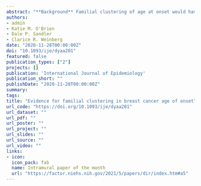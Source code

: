 ```yaml
---
abstract: "**Background** Familial clustering of age at onset would have implications for both personalized screening and etiology, but has not been studied for breast cancer. **Methods** We prospectively studied a cohort of 23,145 sisters to explore whether their breast cancer risk changed near the age at diagnosis of a previously-affected older sister. Using an age-time-dependent variable in a Cox regression model, we estimated hazard ratios for breast cancer when participants were near their sister’s diagnosis age, relative to similarly aged women whose sister was diagnosed at a very different age. To rule out a correlation driven by young-onset familial cancer, we separately investigated women who had enrolled at age 50 or older. **Results** Of the 23,145 women, 1,412 developed breast cancer during follow-up (median 9.5 years). The estimated hazard ratio was 1.80 (95% confidence interval: 1.18, 2.74) at their sister’s age at diagnosis, suggesting a substantial increase in risk compared to women of the same age but whose sister was diagnosed at a very different age.  Restriction to women who enrolled at or after age 50 produced similar results. **Conclusion** This familial clustering suggests that there may be important genetic and/or early environmental risk factors that influence the timing of breast cancer, even when onset is late in life. Personalized screening might need to account for the age at which a sister was earlier diagnosed with breast cancer."
authors:
- admin
- Katie M. O'Brien
- Dale P. Sandler
- Clarice R. Weinberg
date: "2020-11-28T00:00:00Z"
doi: "10.1093/ije/dyaa201"
featured: false
publication_types: ["2"]
projects: []
publication: 'International Journal of Epidemiology'
publication_short: ""
publishDate: "2020-11-28T00:00:00Z"
summary: 
tags:
title: "Evidence for familial clustering in breast cancer age of onset"
url_code: "https://doi.org/10.1093/ije/dyaa201"
url_dataset: ""
url_pdf: ""
url_poster: ""
url_project: ""
url_slides: ""
url_source: ""
url_video: ""
links:
- icon: 
  icon_pack: fab
  name: Intramural paper of the month
  url: "https://factor.niehs.nih.gov/2021/5/papers/dir/index.htm#a5"
---
```

